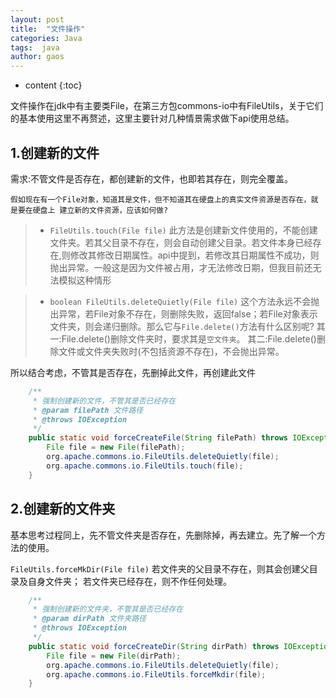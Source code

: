 ```yaml
---
layout: post
title:  "文件操作"
categories: Java
tags:  java
author: gaos
---
```


* content
{:toc}

文件操作在jdk中有主要类File，在第三方包commons-io中有FileUtils，关于它们的基本使用这里不再赘述，这里主要针对几种情景需求做下api使用总结。




## 1.创建新的文件
需求:不管文件是否存在，都创建新的文件，也即若其存在，则完全覆盖。

`假如现在有一个File对象，知道其是文件，但不知道其在硬盘上的真实文件资源是否存在，就是要在硬盘上
建立新的文件资源，应该如何做?`

> * `FileUtils.touch(File file)`
此方法是创建新文件使用的，不能创建文件夹。若其父目录不存在，则会自动创建父目录。若文件本身已经存在,则修改其修改日期属性。api中提到，若修改其日期属性不成功，则抛出异常。一般这是因为文件被占用，才无法修改日期，但我目前还无法模拟这种情形

> * `boolean FileUtils.deleteQuietly(File file)`
这个方法永远不会抛出异常，若File对象不存在，则删除失败，返回false；若File对象表示文件夹，则会递归删除。那么它与`File.delete()`方法有什么区别呢?
其一:File.delete()删除文件夹时，要求其是`空文件夹`。
其二:File.delete()删除文件或文件夹失败时(不包括资源不存在)，不会抛出异常。

所以结合考虑，不管其是否存在，先删掉此文件，再创建此文件
```java
    /**
     * 强制创建新的文件，不管其是否已经存在
     * @param filePath 文件路径
     * @throws IOException 
     */
    public static void forceCreateFile(String filePath) throws IOException {
        File file = new File(filePath);
        org.apache.commons.io.FileUtils.deleteQuietly(file);
        org.apache.commons.io.FileUtils.touch(file);
    }
```
## 2.创建新的文件夹
基本思考过程同上，先不管文件夹是否存在，先删除掉，再去建立。先了解一个方法的使用。

`FileUtils.forceMkDir(File file)`
若文件夹的父目录不存在，则其会创建父目录及自身文件夹；
若文件夹已经存在，则不作任何处理。
```java
    /**
     * 强制创建新的文件夹，不管其是否已经存在
     * @param dirPath 文件夹路径
     * @throws IOException
     */
    public static void forceCreateDir(String dirPath) throws IOException {
        File file = new File(dirPath);
        org.apache.commons.io.FileUtils.deleteQuietly(file);
        org.apache.commons.io.FileUtils.forceMkdir(file);
    }
```